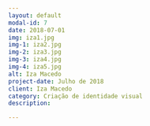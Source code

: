```yaml
---
layout: default
modal-id: 7
date: 2018-07-01
img: iza1.jpg
img-1: iza2.jpg
img-2: iza3.jpg
img-3: iza4.jpg
img-4: iza5.jpg
alt: Iza Macedo
project-date: Julho de 2018
client: Iza Macedo
category: Criação de identidade visual
description:

---
```

